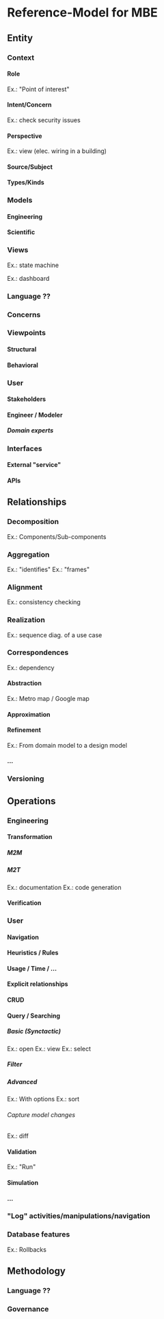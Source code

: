 # Reference-Model for MBE

## Entity

### Context

#### Role

Ex.: "Point of interest"

#### Intent/Concern

Ex.: check security issues

#### Perspective

Ex.: view (elec. wiring in a building)

#### Source/Subject

#### Types/Kinds

### Models

#### Engineering

#### Scientific

### Views

Ex.: state machine

Ex.: dashboard

### Language ??

### Concerns

### Viewpoints

#### Structural

#### Behavioral

### User

#### Stakeholders

#### Engineer / Modeler

##### Domain experts

### Interfaces

#### External "service"

#### APIs

## Relationships

### Decomposition

Ex.: Components/Sub-components

### Aggregation

Ex.: "identifies"
Ex.: "frames"

### Alignment

Ex.: consistency checking

### Realization

Ex.: sequence diag. of a use case

### Correspondences

Ex.: dependency

#### Abstraction

Ex.: Metro map / Google map

#### Approximation

#### Refinement

Ex.: From domain model to a design model

#### ...


### Versioning

## Operations

### Engineering

#### Transformation

##### M2M

##### M2T

Ex.: documentation
Ex.: code generation

#### Verification

### User

#### Navigation

#### Heuristics / Rules

#### Usage / Time / ...

#### Explicit relationships

#### CRUD

#### Query / Searching

##### Basic (Synctactic)

Ex.: open
Ex.: view
Ex.: select

##### Filter

##### Advanced

Ex.: With options
Ex.: sort

###### Capture model changes

Ex.: diff

#### Validation

Ex.: "Run"

#### Simulation

#### ...

###  "Log" activities/manipulations/navigation

### Database features

Ex.: Rollbacks

## Methodology

### Language ??

### Governance
